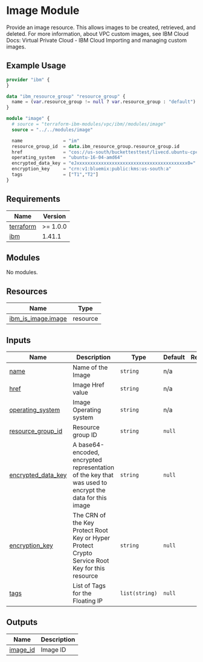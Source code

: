 # Image Module

Provide an image resource. This allows images to be created, retrieved, and deleted. For more information, about VPC custom images, see IBM Cloud Docs: Virtual Private Cloud - IBM Cloud Importing and managing custom images.

## Example Usage

``` terraform
provider "ibm" {
}

data "ibm_resource_group" "resource_group" {
  name = (var.resource_group != null ? var.resource_group : "default")
}

module "image" {
  # source = "terraform-ibm-modules/vpc/ibm//modules/image"
  source = "../../modules/image"

  name               = "im"
  resource_group_id  = data.ibm_resource_group.resource_group.id
  href               = "cos://us-south/buckettesttest/livecd.ubuntu-cpc.azure.vhd"
  operating_system   = "ubuntu-16-04-amd64"
  encrypted_data_key = "eJxxxxxxxxxxxxxxxxxxxxxxxxxxxxxxxxxxxxxxxxx0="
  encryption_key     = "crn:v1:bluemix:public:kms:us-south:a"
  tags               = ["T1","T2"]
}
```
## Requirements

| Name | Version |
|------|---------|
| <a name="requirement_terraform"></a> [terraform](#requirement\_terraform) | >= 1.0.0 |
| <a name="requirement_ibm"></a> [ibm](#requirement\_ibm) | 1.41.1 |

## Modules

No modules.

## Resources

| Name | Type |
|------|------|
| [ibm_is_image.image](https://registry.terraform.io/providers/IBM-Cloud/ibm/latest/docs/resources/is_image) | resource |

## Inputs
| Name | Description | Type | Default | Required |
|------|-------------|------|---------|:--------:|
| <a name="input_name"></a> [name](#input\_name) | Name of the Image | `string` | n/a | yes |
| <a name="input_href"></a> [href](#input\_href) | Image Href value | `string` | n/a | yes |
| <a name="input_operating_system"></a> [operating\_system](#input\_operating\_system) | Image Operating system | `string` | n/a | yes |
| <a name="input_resource_group_id"></a> [resource\_group\_id](#input\_resource\_group\_id) | Resource group ID | `string` | `null` | no |
| <a name="input_encrypted_data_key"></a> [encrypted\_data\_key](#input\_encrypted\_data\_key) | A base64-encoded, encrypted representation of the key that was used to encrypt the data for this image | `string` | `null` | no |
| <a name="input_encryption_key"></a> [encryption\_key](#input\_encryption\_key) | The CRN of the Key Protect Root Key or Hyper Protect Crypto Service Root Key for this resource | `string` | `null` | no |
| <a name="input_tags"></a> [tags](#input\_tags) | List of Tags for the Floating IP | `list(string)` | `null` | no |


## Outputs

| Name | Description |
|------|-------------|
| <a name="output_image_id"></a> [image\_id](#output\_image\_id) | Image ID |
